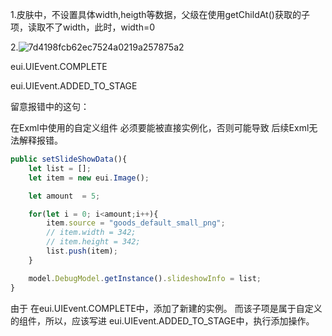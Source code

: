 1.皮肤中，不设置具体width,heigth等数据，父级在使用getChildAt()获取的子项，读取不了width，此时，width=0

2.![7d4198fcb62ec7524a0219a257875a2](C:\Users\ZC_HP1\Desktop\7d4198fcb62ec7524a0219a257875a2.png)

eui.UIEvent.COMPLETE

eui.UIEvent.ADDED_TO_STAGE

留意报错中的这句：

在Exml中使用的自定义组件 必须要能被直接实例化，否则可能导致 后续Exml无法解释报错。



```js
public setSlideShowData(){
    let list = [];      
    let item = new eui.Image();

    let amount  = 5;

    for(let i = 0; i<amount;i++){
        item.source = "goods_default_small_png";
        // item.width = 342;
        // item.height = 342;
        list.push(item);
    }

    model.DebugModel.getInstance().slideshowInfo = list;
}
```
由于 在eui.UIEvent.COMPLETE中，添加了新建的实例。 而该子项是属于自定义的组件，所以，应该写进 eui.UIEvent.ADDED_TO_STAGE中，执行添加操作。